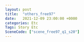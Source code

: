 ```yaml
---
layout: post
title:  "others_free97"
date:   2021-12-09 23:00:00 +0000
categories: Etc
Tags: Story Etc
SceneCode: ["scene_free97_q1_s20"]
---
```

